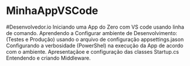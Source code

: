 # MinhaAppVSCode
#Desenvolvedor.io
Iniciando uma App do Zero com VS code usando linha de comando.
Aprendendo a Configurar ambiente de Desenvolvimento:
(Testes e Produção) usando o arquivo de configuração appsettings.jason
Configurando a verbosidade (PowerShel) na execução da App de acordo com o ambiente. 
Apresentaçãoe e configuração das classes
Startup.cs
Entendendo e criando Middleware.

